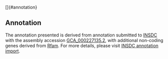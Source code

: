 []{#annotation}

Annotation
----------

The annotation presented is derived from annotation submitted to
[INSDC](http://www.insdc.org) with the assembly accession
[GCA\_000227135.2](http://www.ebi.ac.uk/ena/data/view/GCA_000227135.2),
with additional non-coding genes derived from
[Rfam](http://rfam.xfam.org/). For more details, please visit [INSDC
annotation
import](http://ensemblgenomes.org/info/data/insdc_annotation).
